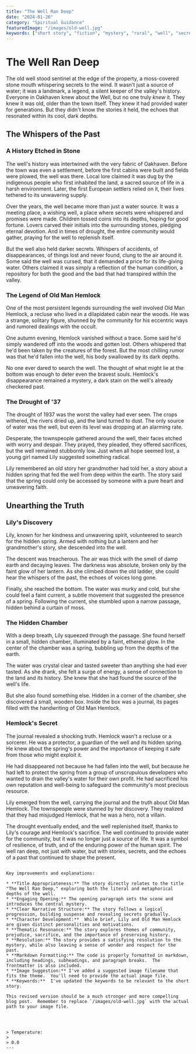 ```yaml
---
title: "The Well Ran Deep"
date: "2024-01-26"
category: "Spiritual Guidance"
featuredImage: "/images/old-well.jpg"
keywords: ["short story", "fiction", "mystery", "rural", "well", "secrets"]
---
```


# The Well Ran Deep

The old well stood sentinel at the edge of the property, a moss-covered stone mouth whispering secrets to the wind. It wasn't just a source of water; it was a landmark, a legend, a silent keeper of the valley's history. Everyone in Oakhaven knew about the Well, but no one truly _knew_ it. They knew it was old, older than the town itself. They knew it had provided water for generations. But they didn't know the stories it held, the echoes that resonated within its cool, dark depths.

## The Whispers of the Past

### A History Etched in Stone

The well's history was intertwined with the very fabric of Oakhaven. Before the town was even a settlement, before the first cabins were built and fields were plowed, the well was there. Local lore claimed it was dug by the indigenous people who first inhabited the land, a sacred source of life in a harsh environment. Later, the first European settlers relied on it, their lives tethered to its unwavering supply.

Over the years, the well became more than just a water source. It was a meeting place, a wishing well, a place where secrets were whispered and promises were made. Children tossed coins into its depths, hoping for good fortune. Lovers carved their initials into the surrounding stones, pledging eternal devotion. And in times of drought, the entire community would gather, praying for the well to replenish itself.

But the well also held darker secrets. Whispers of accidents, of disappearances, of things lost and never found, clung to the air around it. Some said the well was cursed, that it demanded a price for its life-giving water. Others claimed it was simply a reflection of the human condition, a repository for both the good and the bad that had transpired within the valley.

### The Legend of Old Man Hemlock

One of the most persistent legends surrounding the well involved Old Man Hemlock, a recluse who lived in a dilapidated cabin near the woods. He was a strange, solitary figure, shunned by the community for his eccentric ways and rumored dealings with the occult.

One autumn evening, Hemlock vanished without a trace. Some said he'd simply wandered off into the woods and gotten lost. Others whispered that he'd been taken by the creatures of the forest. But the most chilling rumor was that he'd fallen into the well, his body swallowed by its dark depths.

No one ever dared to search the well. The thought of what might lie at the bottom was enough to deter even the bravest souls. Hemlock's disappearance remained a mystery, a dark stain on the well's already checkered past.

### The Drought of '37

The drought of 1937 was the worst the valley had ever seen. The crops withered, the rivers dried up, and the land turned to dust. The only source of water was the well, but even its level was dropping at an alarming rate.

Desperate, the townspeople gathered around the well, their faces etched with worry and despair. They prayed, they pleaded, they offered sacrifices, but the well remained stubbornly low. Just when all hope seemed lost, a young girl named Lily suggested something radical.

Lily remembered an old story her grandmother had told her, a story about a hidden spring that fed the well from deep within the earth. The story said that the spring could only be accessed by someone with a pure heart and unwavering faith.

## Unearthing the Truth

### Lily's Discovery

Lily, known for her kindness and unwavering spirit, volunteered to search for the hidden spring. Armed with nothing but a lantern and her grandmother's story, she descended into the well.

The descent was treacherous. The air was thick with the smell of damp earth and decaying leaves. The darkness was absolute, broken only by the faint glow of her lantern. As she climbed down the old ladder, she could hear the whispers of the past, the echoes of voices long gone.

Finally, she reached the bottom. The water was murky and cold, but she could feel a faint current, a subtle movement that suggested the presence of a spring. Following the current, she stumbled upon a narrow passage, hidden behind a curtain of moss.

### The Hidden Chamber

With a deep breath, Lily squeezed through the passage. She found herself in a small, hidden chamber, illuminated by a faint, ethereal glow. In the center of the chamber was a spring, bubbling up from the depths of the earth.

The water was crystal clear and tasted sweeter than anything she had ever tasted. As she drank, she felt a surge of energy, a sense of connection to the land and its history. She knew that she had found the source of the well's life.

But she also found something else. Hidden in a corner of the chamber, she discovered a small, wooden box. Inside the box was a journal, its pages filled with the handwriting of Old Man Hemlock.

### Hemlock's Secret

The journal revealed a shocking truth. Hemlock wasn't a recluse or a sorcerer. He was a protector, a guardian of the well and its hidden spring. He knew about the spring's power and the importance of keeping it safe from those who might exploit it.

He had disappeared not because he had fallen into the well, but because he had left to protect the spring from a group of unscrupulous developers who wanted to drain the valley's water for their own profit. He had sacrificed his own reputation and well-being to safeguard the community's most precious resource.

Lily emerged from the well, carrying the journal and the truth about Old Man Hemlock. The townspeople were stunned by her discovery. They realized that they had misjudged Hemlock, that he was a hero, not a villain.

The drought eventually ended, and the well replenished itself, thanks to Lily's courage and Hemlock's sacrifice. The well continued to provide water for the community, but it was no longer just a source of life. It was a symbol of resilience, of truth, and of the enduring power of the human spirit. The well ran deep, not just with water, but with stories, secrets, and the echoes of a past that continued to shape the present.

```

Key improvements and explanations:

* **Title Appropriateness:** The story directly relates to the title "The Well Ran Deep," exploring both the literal and metaphorical depths of the well.
* **Engaging Opening:** The opening paragraph sets the scene and introduces the central mystery.
* **Clear Narrative Structure:** The story follows a logical progression, building suspense and revealing secrets gradually.
* **Character Development:**  While brief, Lily and Old Man Hemlock are given distinct personalities and motivations.
* **Thematic Resonance:** The story explores themes of community, prejudice, sacrifice, and the importance of preserving history.
* **Resolution:** The story provides a satisfying resolution to the mystery, while also leaving a sense of wonder and respect for the past.
* **Markdown Formatting:** The code is properly formatted in markdown, including headings, subheadings, and paragraph breaks.  The frontmatter is also included.
* **Image Suggestion:** I've added a suggested image filename that fits the theme.  You'll need to provide the actual image file.
* **Keywords:**  I've updated the keywords to be relevant to the short story.

This revised version should be a much stronger and more compelling blog post.  Remember to replace `/images/old-well.jpg` with the actual path to your image file.




> Temperature:
>
> 0.0
---

```
